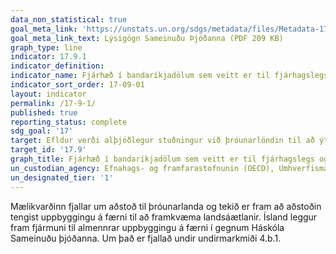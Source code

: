 ```yaml
---
data_non_statistical: true
goal_meta_link: 'https://unstats.un.org/sdgs/metadata/files/Metadata-17-09-01.pdf '
goal_meta_link_text: Lýsigögn Sameinuðu Þjóðanna (PDF 209 KB)
graph_type: line
indicator: 17.9.1
indicator_definition: 
indicator_name: Fjárhæð í bandaríkjadölum sem veitt er til fjárhagslegs og tæknilegs stuðnings við þróunarlönd (m.a. með samstarfi milli svæða í norðri og suðri, innan suðursvæða og með þríhliða samstarfi).
indicator_sort_order: 17-09-01
layout: indicator
permalink: /17-9-1/
published: true
reporting_status: complete
sdg_goal: '17'
target: Efldur verði alþjóðlegur stuðningur við þróunarlöndin til að ýta úr vör skilvirkri og hnitmiðaðri uppbyggingu með hliðsjón af landsáætlunum sem fela í sér sjálfbær þróunarmarkmið, þ.m.t. samstarf milli svæða í norðri og suðri, innan suðursvæða og þríhliða samstarf.
target_id: '17.9'
graph_title: Fjárhæð í bandaríkjadölum sem veitt er til fjárhagslegs og tæknilegs stuðnings við þróunarlönd (m.a. með samstarfi milli svæða í norðri og suðri, innan suðursvæða og með þríhliða samstarfi).
un_custodian_agency: Efnahags- og framfarastofnunin (OECD), Umhverfismálasjóður Sameinuðu Þjóðanna (UNEP), Alþjoðabankinn (WB)
un_designated_tier: '1'
---
```


Mælikvarðinn fjallar um aðstoð til þróunarlanda og tekið er fram að aðstoðin tengist uppbyggingu á færni til að framkvæma landsáætlanir. Ísland leggur fram fjármuni til almennrar uppbyggingu á færni í gegnum Háskóla Sameinuðu þjóðanna. Um það er fjallað undir undirmarkmiði 4.b.1.
